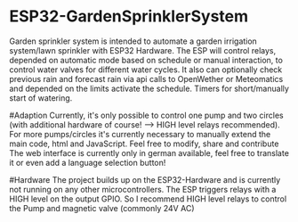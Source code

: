 # ESP32-GardenSprinklerSystem
Garden sprinkler system is intended to automate a garden irrigation system/lawn sprinkler with ESP32 Hardware. The ESP will control relays, depended on automatic mode based on schedule or manual interaction, to control water valves for different water cycles.
It also can optionally check previous rain and forecast rain via api calls to OpenWether or Meteomatics and depended on the limits activate the schedule. Timers for short/manually start of watering.

#Adaption
Currently, it's only possible to control one pump and two circles (with additional hardware of course! --> HIGH level relays recommended). For more pumps/circles it's currently necessary to manually extend the main code, html and JavaScript.
Feel free to modify, share and contribute
The web interface is currently only in german available, feel free to translate it or even add a language selection button!

#Hardware
The project builds up on the ESP32-Hardware and is currently not running on any other microcontrollers.
The ESP triggers relays with a HIGH level on the output GPIO. So I recommend HIGH level relays to control the Pump and magnetic valve (commonly 24V AC)
